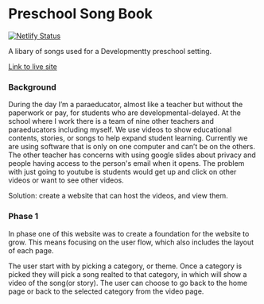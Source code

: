 # Preschool Song Book
[![Netlify Status](https://api.netlify.com/api/v1/badges/b3b770dc-d844-4575-9ecc-5a409dd8981c/deploy-status)](https://app.netlify.com/sites/playful-kashata-2b1d47/deploys)

A libary of songs used for a Developmentty preschool setting.

[Link to live site](https://preschoolsongbook.netlify.app/)

### Background
During the day I’m a paraeducator, almost like a teacher but without the paperwork or pay, for students who are developmental-delayed. At the school where I work there is a team of nine other teachers and paraeducators including myself. We use videos to show educational contents, stories, or songs to help expand student learning. Currently we are using software that is only on one computer and can’t be on the others. The other teacher has concerns with using google slides about privacy and people having access to the person's email when it opens. The problem with just going to youtube is students would get up and click on other videos or want to see other videos.

Solution: create a website that can host the videos, and view them. 

### Phase 1

In phase one of this website was to create a foundation for the website to grow. This means focusing on the user flow, which also includes the layout of each page. 

The user start with by picking a category, or theme. Once a category is picked they will pick a song realted to that category, in which will show a video of the song(or story). The user can choose to go back to the home page or back to the selected category from the video page.